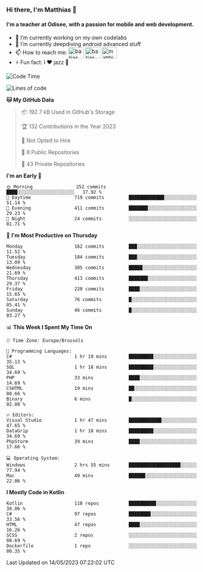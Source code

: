 ### Hi there, I'm Matthias 👋

#### I'm a teacher at Odisee, with a passion for mobile and web development.

- 🔭 I’m currently working on my own codelabs
- 🌱 I’m currently deepdiving android advanced stuff
- 📫 How to reach me: <a href="https://dev.to/batjas" target="_blank"><img align="center" src="https://raw.githubusercontent.com/rahuldkjain/github-profile-readme-generator/master/src/images/icons/Social/devto.svg" alt="batjas" height="30" width="40" /></a>
<a href="https://twitter.com/batjas" target="_blank"><img align="center" src="https://raw.githubusercontent.com/rahuldkjain/github-profile-readme-generator/master/src/images/icons/Social/twitter.svg" alt="batjas" height="30" width="40" /></a>
<a href="https://linkedin.com/in/matthiasdruwé" target="_blank"><img align="center" src="https://raw.githubusercontent.com/rahuldkjain/github-profile-readme-generator/master/src/images/icons/Social/linked-in-alt.svg" alt="matthiasdruwé" height="30" width="40" /></a>
- ⚡ Fun fact: I ❤ jazz 🎷


<!--START_SECTION:waka-->
![Code Time](http://img.shields.io/badge/Code%20Time-715%20hrs%2021%20mins-blue)

![Lines of code](https://img.shields.io/badge/From%20Hello%20World%20I%27ve%20Written-1.6%20million%20lines%20of%20code-blue)

**🐱 My GitHub Data** 

> 📦 192.7 kB Used in GitHub's Storage 
 > 
> 🏆 132 Contributions in the Year 2023
 > 
> 🚫 Not Opted to Hire
 > 
> 📜 8 Public Repositories 
 > 
> 🔑 43 Private Repositories 
 > 
**I'm an Early 🐤** 

```text
🌞 Morning                252 commits         ████░░░░░░░░░░░░░░░░░░░░░   17.92 % 
🌆 Daytime                719 commits         █████████████░░░░░░░░░░░░   51.14 % 
🌃 Evening                411 commits         ███████░░░░░░░░░░░░░░░░░░   29.23 % 
🌙 Night                  24 commits          ░░░░░░░░░░░░░░░░░░░░░░░░░   01.71 % 
```
📅 **I'm Most Productive on Thursday** 

```text
Monday                   162 commits         ███░░░░░░░░░░░░░░░░░░░░░░   11.52 % 
Tuesday                  184 commits         ███░░░░░░░░░░░░░░░░░░░░░░   13.09 % 
Wednesday                305 commits         █████░░░░░░░░░░░░░░░░░░░░   21.69 % 
Thursday                 413 commits         ███████░░░░░░░░░░░░░░░░░░   29.37 % 
Friday                   220 commits         ████░░░░░░░░░░░░░░░░░░░░░   15.65 % 
Saturday                 76 commits          █░░░░░░░░░░░░░░░░░░░░░░░░   05.41 % 
Sunday                   46 commits          █░░░░░░░░░░░░░░░░░░░░░░░░   03.27 % 
```


📊 **This Week I Spent My Time On** 

```text
🕑︎ Time Zone: Europe/Brussels

💬 Programming Languages: 
C#                       1 hr 19 mins        █████████░░░░░░░░░░░░░░░░   35.13 % 
SQL                      1 hr 18 mins        █████████░░░░░░░░░░░░░░░░   34.69 % 
PHP                      33 mins             ████░░░░░░░░░░░░░░░░░░░░░   14.69 % 
CSHTML                   19 mins             ██░░░░░░░░░░░░░░░░░░░░░░░   08.66 % 
Binary                   6 mins              █░░░░░░░░░░░░░░░░░░░░░░░░   02.88 % 

🔥 Editors: 
Visual Studio            1 hr 47 mins        ████████████░░░░░░░░░░░░░   47.65 % 
DataGrip                 1 hr 18 mins        █████████░░░░░░░░░░░░░░░░   34.69 % 
PhpStorm                 39 mins             ████░░░░░░░░░░░░░░░░░░░░░   17.66 % 

💻 Operating System: 
Windows                  2 hrs 55 mins       ███████████████████░░░░░░   77.94 % 
Mac                      49 mins             ██████░░░░░░░░░░░░░░░░░░░   22.06 % 
```

**I Mostly Code in Kotlin** 

```text
Kotlin                   110 repos           ██████████░░░░░░░░░░░░░░░   38.06 % 
C#                       97 repos            ████████░░░░░░░░░░░░░░░░░   33.56 % 
HTML                     47 repos            ████░░░░░░░░░░░░░░░░░░░░░   16.26 % 
SCSS                     2 repos             ░░░░░░░░░░░░░░░░░░░░░░░░░   00.69 % 
Dockerfile               1 repo              ░░░░░░░░░░░░░░░░░░░░░░░░░   00.35 % 
```




 Last Updated on 14/05/2023 07:22:02 UTC
<!--END_SECTION:waka-->

